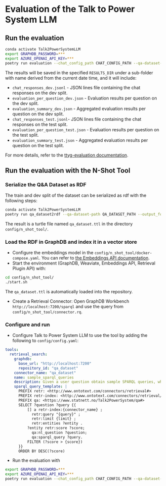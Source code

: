 # Evaluation of the Talk to Power System LLM

## Run the evaluation

```bash
conda activate Talk2PowerSystemLLM
export GRAPHDB_PASSWORD=***
export AZURE_OPENAI_API_KEY=***
poetry run evaluation --chat_config_path CHAT_CONFIG_PATH --qa-dataset-path QA_DATASET_PATH --results_dir RESULTS_DIR
```

The results will be saved in the specified `RESULTS_DIR` under a sub-folder with name derived from the current date time, and it will include:

- `chat_responses_dev.jsonl` - JSON lines file containing the chat responses on the dev split.
- `evaluation_per_question_dev.json` - Evaluation results per question on the dev split.
- `evaluation_summary_dev.json` - Aggregated evaluation results per question on the dev split.
- `chat_responses_test.jsonl`- JSON lines file containing the chat responses on the test split.
- `evaluation_per_question_test.json` - Evaluation results per question on the test split.
- `evaluation_summary_test.json` - Aggregated evaluation results per question on the test split.

For more details, refer to the [ttyg-evaluation documentation](https://github.com/Ontotext-AD/ttyg-evaluation).

## Run the evaluation with the N-Shot Tool

### Serialize the Q&A Dataset as RDF

The train and dev split of the dataset can be serialized as rdf with the following steps:

```bash
conda activate Talk2PowerSystemLLM
poetry run qa_dataset2rdf --qa-dataset-path QA_DATASET_PATH --output_folder config/n_shot_tool/
```

The result is a turtle file named `qa_dataset.ttl` in the directory `config/n_shot_tool/`.

### Load the RDF in GraphDB and index it in a vector store

- Configure the embeddings model in the `config/n_shot_tool/docker-compose.yaml`. 
You can refer to [the Embeddings API documentation](https://gitlab.ontotext.com/sol/nlp/ontotext-embeddings-api/-/tree/main/app?ref_type=heads#embeddings).
- Start the environment (GraphDB, Weaviate, Embeddings API, Retrieval Plugin API) with:
```bash
cd config/n_shot_tool/
./start.sh
```
The `qa_dataset.ttl` is automatically loaded into the repository.
- Create a Retrieval Connector: Open GraphDB Workbench `http://localhost:7200/sparql` and use the query from `config/n_shot_tool/connector.rq`.

### Configure and run

- Configure Talk to Power System LLM to use the tool by adding the following to `config/config.yaml`:
```yaml
tools:
  retrieval_search:
    graphdb:
      base_url: "http://localhost:7200"
      repository_id: "qa_dataset"
    connector_name: "qa_dataset"
    name: sample_sparql_queries
    description: Given a user question obtain sample SPARQL queries, which can be used to answer the question
    sparql_query_template: |
      PREFIX retr: <http://www.ontotext.com/connectors/retrieval#>
      PREFIX retr-index: <http://www.ontotext.com/connectors/retrieval/instance#>
      PREFIX qa: <https://www.statnett.no/Talk2PowerSystem/qa#>
      SELECT ?question ?query {{
          [] a retr-index:{connector_name} ;
            retr:query "{query}" ;
            retr:limit {limit} ;
            retr:entities ?entity .
          ?entity retr:score ?score;
            qa:nl_question ?question;
            qa:sparql_query ?query.
          FILTER (?score > {score})
      }}
      ORDER BY DESC(?score)
```
- Run the evaluation with
```bash
export GRAPHDB_PASSWORD=***
export AZURE_OPENAI_API_KEY=***
poetry run evaluation --chat_config_path CHAT_CONFIG_PATH --qa-dataset-path QA_DATASET_PATH --results_dir RESULTS_DIR
```

